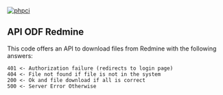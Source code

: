 [![phpci](http://cipulsia.pulsia.es/build-status/image/6)](http://cipulsia.pulsia.es/build-status/view/6)


## API ODF Redmine

This code offers an API to download files from Redmine with the following answers:

    401 <- Authorization failure (redirects to login page)
    404 <- File not found if file is not in the system
    200 <- Ok and file download if all is correct
    500 <- Server Error Otherwise 
    
